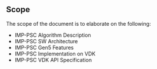 <!DOCTYPE html>
<html lang="en">
<head>
    <meta charset="UTF-8">
    <title>Document Title</title>
    <link rel="stylesheet" href="styles.css">
</head>
<body>

## Scope

The scope of the document is to elaborate on the following:

* IMP-PSC Algorithm Description
* IMP-PSC SW Architecture
* IMP-PSC Gen5 Features
* IMP-PSC Implementation on VDK
* IMP-PSC VDK API Specification

</body>